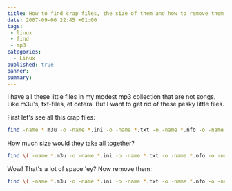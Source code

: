 ```yaml
---
title: How to find crap files, the size of them and how to remove them
date: 2007-09-06 22:45 +01:00
tags:
 - linux
 - find
 - mp3
categories:
  - Linux
published: true
banner: 
summary:
---
```

I have all these little files in my modest mp3 collection that are not songs. Like m3u's, txt-files, et cetera. But I want to get rid of these pesky little files. 

First let's see all this crap files:

``` bash
find -name *.m3u -o -name *.ini -o -name *.txt -o -name *.nfo -o -name *.sfv -o -name *.LOG
```

How much size would they take all together?

``` bash
find \( -name *.m3u -o -name *.ini -o -name *.txt -o -name *.nfo -o -name *.sfv -o -name *.LOG \) -exec du -k {} \; | awk '{sum+=$1} END {print sum"KB"}'
```

Wow! That's a lot of space 'ey? Now remove them:

``` bash
find \( -name *.m3u -o -name *.ini -o -name *.txt -o -name *.nfo -o -name *.sfv -o -name *.LOG \) -exec rm -i {} \; 
```